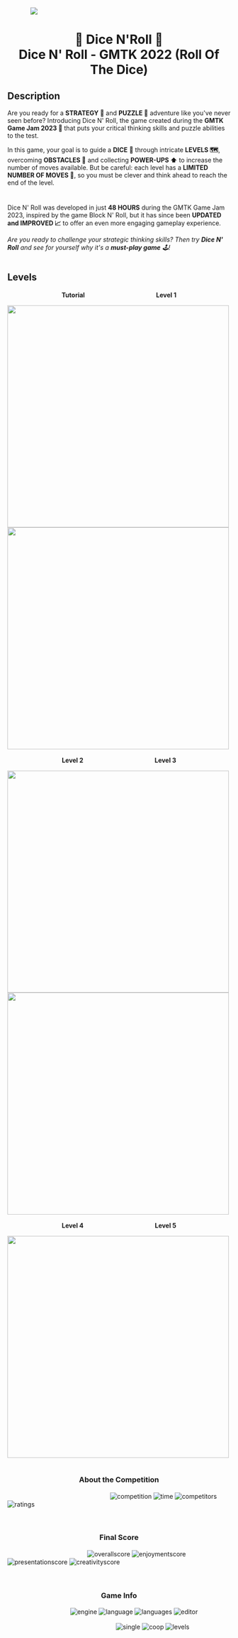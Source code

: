 ㅤㅤㅤㅤ<img src='https://i.postimg.cc/9fJ7WbJ2/Dice-N-Roll-Logo-No-Shadow.png' align="center"></img>

<h1 align="center"> 🎲 Dice N'Roll 🎲 <br> Dice N' Roll - GMTK 2022 (Roll Of The Dice)</h1>

## Description

Are you ready for a **STRATEGY 🧠** and **PUZZLE 🧩** adventure like you've never seen before? Introducing Dice N' Roll, the game created during the **GMTK Game Jam 2023 🫙** that puts your critical thinking skills and puzzle abilities to the test.

In this game, your goal is to guide a **DICE** 🎲 through intricate <b>LEVELS 🗺️</b>, overcoming **OBSTACLES 🧱** and collecting **POWER-UPS ⬆️** to increase the number of moves available. But be careful: each level has a **LIMITED NUMBER OF MOVES 🔢**, so you must be clever and think ahead to reach the end of the level.

#
 
Dice N' Roll was developed in just **48 HOURS** during the GMTK Game Jam 2023, inspired by the game Block N' Roll, but it has since been **UPDATED and IMPROVED 📈** to offer an even more engaging gameplay experience. 
  
<i>Are you ready to challenge your strategic thinking skills? Then try **Dice N' Roll** and see for yourself why it's a **must-play game** 🕹️!</i>

#
  
## Levels

**<p align="center">Tutorial ㅤㅤㅤㅤㅤㅤㅤㅤㅤㅤㅤㅤ Level 1</p>**

<img style="width: 500px" src="https://img.itch.zone/aW1hZ2UvMTYxNDgxMi85NTI5OTgxLnBuZw==/250x600/OM4BnA.png"> <img style="width: 500px" src="https://img.itch.zone/aW1hZ2UvMTYxNDgxMi85NTI5OTc3LnBuZw==/250x600/k37UcA.png">

**<p align="center">Level 2 ㅤㅤㅤㅤㅤㅤㅤㅤㅤㅤㅤㅤ Level 3</p>**

<img style="width: 500px" src="https://img.itch.zone/aW1hZ2UvMTYxNDgxMi85NTI5OTc4LnBuZw==/250x600/Mswo%2Fh.png"> <img style="width: 500px" src="https://img.itch.zone/aW1hZ2UvMTYxNDgxMi85NTI5OTc5LnBuZw==/250x600/PnqRRS.png">

**<p align="center">Level 4 ㅤㅤㅤㅤㅤㅤㅤㅤㅤㅤㅤㅤ Level 5</p>**

<img style="width: 500px" src="https://img.itch.zone/aW1hZ2UvMTYxNDgxMi85NTI5OTgwLnBuZw==/250x600/nCiZsb.png">

#

**<h3 align="center">About the Competition</h3>**

ㅤㅤㅤㅤㅤㅤㅤㅤㅤㅤㅤㅤㅤㅤㅤㅤㅤㅤ![competition](https://img.shields.io/badge/Competition-GMTK%202022-red)
![time](https://img.shields.io/badge/Time-48h-blueviolet)
![competitors](https://img.shields.io/badge/Competitors-6.1k-informational)
![ratings](https://img.shields.io/badge/Ratings-20-lightblue)

ㅤ
ㅤ
ㅤ

**<h3 align="center">Final Score</h3>**

ㅤㅤㅤㅤㅤㅤㅤㅤㅤㅤㅤㅤㅤㅤ![overallscore](https://img.shields.io/badge/Overall-%231388-success)
![enjoymentscore](https://img.shields.io/badge/Enjoyment-%23359-yellow)
![presentationscore](https://img.shields.io/badge/Presentation-%231663-orange)
![creativityscore](https://img.shields.io/badge/Creativity-%232805-red)

ㅤ
ㅤ
ㅤ

**<h3 align="center">Game Info</h3>**

ㅤㅤㅤㅤㅤㅤㅤㅤㅤㅤㅤ![engine](https://img.shields.io/badge/Game%20Engine-Unity-blueviolet)
![language](https://img.shields.io/badge/Programming%20Language-C%23-red)
![languages](https://img.shields.io/badge/Translations-English%20/%20Italian-informational)
![editor](https://img.shields.io/badge/Level%20Editor-✔-green)

ㅤㅤㅤㅤㅤㅤㅤㅤㅤㅤㅤㅤㅤㅤㅤㅤㅤㅤㅤ![single](https://img.shields.io/badge/Singleplayer-✔-green)
![coop](https://img.shields.io/badge/Local/Online%20Coop-✔-green)
![levels](https://img.shields.io/badge/Level%20Count-5-lightblue)

